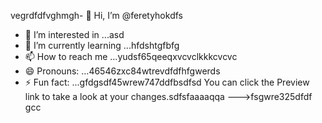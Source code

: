 vegrdfdfvghmgh- 👋 Hi, I’m @feretyhokdfs
- 👀 I’m interested in ...asd
- 🌱 I’m currently learning ...hfdshtgfbfg
- 📫 How to reach me ...yudsf65qeeqxvcvclkkkcvcvc
- 😄 Pronouns: ...46546zxc84wtrevdfdfhfgwerds
- ⚡ Fun fact: ...gfdgsdf45wrew747ddfbsdfsd
You can click the Preview link to take a look at your changes.sdfsfaaaaqqa
--->fsgwre325dfdf
gcc
